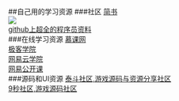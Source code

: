 ##自己用的学习资源
###社区
[简书](http://www.jianshu.com)</br>
![](http://ww4.sinaimg.cn/bmiddle/aa397b7fjw1dzplsgpdw5j.jpg)</br>
[github上超全的程序员资料](https://github.com/vhf/free-programming-books/blob/master/free-programming-books-zh.md)</br>
###在线学习资源
[慕课网](http://www.imooc.com/course/list)</br>
[极客学院](http://www.jikexueyuan.com)</br>
[网易云学院](http://study.163.com)</br>
[网易公开课](http://open.163.com)</br>
###源码和UI资源
[泰斗社区,游戏源码与资源分享社区](http://www.taidous.com)</br>
[ 9秒社区,游戏源码社区](http://www.9miao.com)</br>

